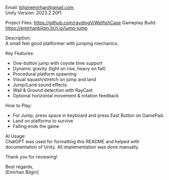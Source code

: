 Email:     bilginemirhan@gmail.com  
Unity Version: 2023.2.20f1  

Project Files: https://github.com/raydingV/WelfishCase
Gameplay Build: https://emirhanbilgin.itch.io/jump-jump

Description:  
A small feel good platformer with jumping mechanics.

Key Features:
- One-button jump with coyote time support  
- Dynamic gravity (light on rise, heavy on fall)  
- Procedural platform spawning  
- Visual squash/stretch on jump and land  
- Jump/Land sound effects  
- Wall & Ground detection with RayCast  
- Optional horizontal movement & rotation feedback  

How to Play:
- For Jump, press space in keyboard and press East Button on GamePad.
- Land on platforms to survive 
- Falling ends the game  

AI Usage:  
ChatGPT was used for formatting this README and helped with documentation of Unity.
All implementation was done manually.

Thank you for reviewing!

Best regards,  
[Emirhan Bilgin]
